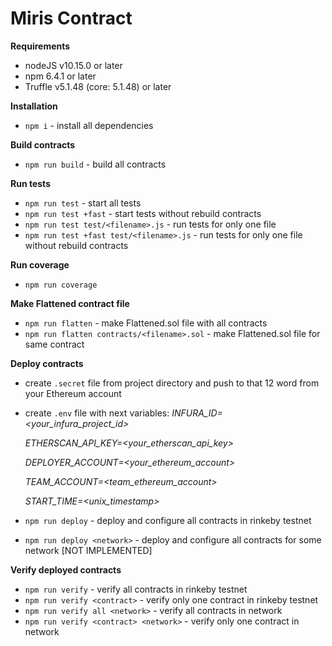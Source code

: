 Miris Contract
=================

**Requirements** 

- nodeJS v10.15.0 or later
- npm 6.4.1 or later
- Truffle v5.1.48 (core: 5.1.48) or later

**Installation**
- `npm i` - install all dependencies

**Build contracts**
- `npm run build` - build all contracts

**Run tests**
- `npm run test` - start all tests
- `npm run test +fast` - start tests without rebuild contracts
- `npm run test test/<filename>.js` - run tests for only one file
- `npm run test +fast test/<filename>.js` - run tests for only one file without rebuild contracts

**Run coverage**
- `npm run coverage` 

**Make Flattened contract file**
- `npm run flatten` - make Flattened.sol file with all contracts
- `npm run flatten contracts/<filename>.sol` - make Flattened.sol file for same contract

**Deploy contracts**

- create `.secret` file from project directory and push to that 12 word from your Ethereum account
- create `.env` file with next variables:
  *INFURA_ID=<your_infura_project_id>*
  
  *ETHERSCAN_API_KEY=<your_etherscan_api_key>*
  
  *DEPLOYER_ACCOUNT=<your_ethereum_account>*
  
  *TEAM_ACCOUNT=<team_ethereum_account>*
  
  *START_TIME=<unix_timestamp>*
  
- `npm run deploy` - deploy and configure all contracts in rinkeby testnet
- `npm run deploy <network>` - deploy and configure all contracts for some network [NOT IMPLEMENTED]

**Verify deployed contracts**

- `npm run verify` - verify all contracts in rinkeby testnet
- `npm run verify <contract>` - verify only one contract in rinkeby testnet
- `npm run verify all <network>` - verify all contracts in network
- `npm run verify <contract> <network>` - verify only one contract in network

